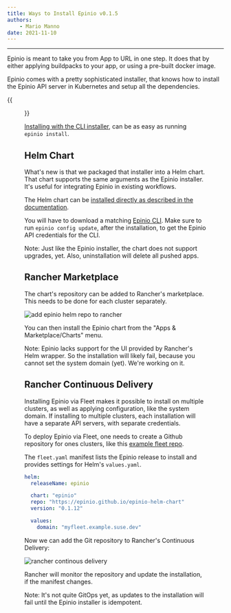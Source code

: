```yaml
---
title: Ways to Install Epinio v0.1.5
authors:
    - Mario Manno
date: 2021-11-10
---
```

-------------------------------------

Epinio is meant to take you from App to URL in one step. It does that by either applying buildpacks to your app, or using a pre-built docker image.

Epinio comes with a pretty sophisticated installer, that knows how to install the Epinio API server in Kubernetes and setup all the dependencies.

{{<figure src="../epinio-dependencies.svg" alt="Epinio dependencies diagram" width="66%">}}

[Installing with the CLI installer](https://docs.epinio.io/installation/installation.html), can be as easy as running `epinio install`.

## Helm Chart

What's new is that we packaged that installer into a Helm chart. That chart supports the same arguments as the Epinio installer. It's useful for integrating Epinio in existing workflows.


The Helm chart can be [installed directly as described in the documentation](https://docs.epinio.io/installation/install_epinio_with_helm.html#usage).

You will have to download a matching [Epinio CLI](https://github.com/epinio/epinio/releases).
Make sure to run `epinio config update`, after the installation, to get the Epinio API credentials for the CLI.

Note: Just like the Epinio installer, the chart does not support upgrades, yet. Also, uninstallation will delete all pushed apps.

## Rancher Marketplace

The chart's repository can be added to Rancher's marketplace. This needs to be done for each cluster separately.

![add epinio helm repo to rancher](../epinio-rancher-repository.png)

You can then install the Epinio chart from the "Apps & Marketplace/Charts" menu.

Note: Epinio lacks support for the UI provided by Rancher's Helm wrapper. So the installation will likely fail, because you cannot set the system domain (yet). We're working on it.

## Rancher Continuous Delivery

Installing Epinio via Fleet makes it possible to install on multiple clusters, as well as applying configuration, like the system domain. If installing to multiple clusters, each installation will have a separate API servers, with separate credentials.

To deploy Epinio via Fleet, one needs to create a Github repository for ones clusters, like this [example fleet repo](https://github.com/manno/epinio-installer/blob/myfleet/fleet.yaml).

The `fleet.yaml` manifest lists the Epinio release to install and provides settings for Helm's `values.yaml`.

```yaml
helm:
  releaseName: epinio

  chart: "epinio"
  repo: "https://epinio.github.io/epinio-helm-chart"
  version: "0.1.12"

  values:
    domain: "myfleet.example.suse.dev"
```

Now we can add the Git repository to Rancher's Continuous Delivery:

![rancher continous delivery](../epinio-rancher-cd.png)

Rancher will monitor the repository and update the installation, if the manifest changes.

Note: It's not quite GitOps yet, as updates to the installation will fail until the Epinio installer is idempotent.
